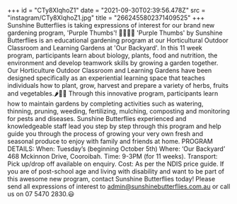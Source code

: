 +++
id = "CTy8XIqhoZ1"
date = "2021-09-30T02:39:56.478Z"
src = "instagram/CTy8XIqhoZ1.jpg"
title = "2662455802371409525"
+++
Sunshine Butterflies is taking expressions of interest for our brand new gardening program, 'Purple Thumbs'! 💜👍🏼🌱 'Purple Thumbs' by Sunshine Butterflies is an educational gardening program at our Horticultural Outdoor Classroom and Learning Gardens at 'Our Backyard'. In this 11 week program, participants learn about biology, plants, food and nutrition, the environment and develop teamwork skills by growing a garden together. Our Horticulture Outdoor Classroom and Learning Gardens have been designed specifically as an experiential learning space that teaches individuals how to plant, grow, harvest and prepare a variety of herbs, fruits and vegetables.🌶🌽🍅 Through this innovative program, participants learn how to maintain gardens by completing activities such as watering, thinning, pruning, weeding, fertilizing, mulching, composting and monitoring for pests and diseases. Sunshine Butterflies experienced and knowledgeable staff lead you step by step through this program and help guide you through the process of growing your very own fresh and seasonal produce to enjoy with family and friends at home. PROGRAM DETAILS: When: Tuesday’s (beginning October 5th) Where: ‘Our Backyard’ 468 Mckinnon Drive, Cooroibah. Time: 9-3PM (for 11 weeks). Transport: Pick up/drop off available on enquiry. Cost: As per the NDIS price guide. If you are of post-school age and living with disability and want to be part of this awesome new program, contact Sunshine Butterflies today! Please send all expressions of interest to admin@sunshinebutterflies.com.au or call us on 07 5470 2830.😃